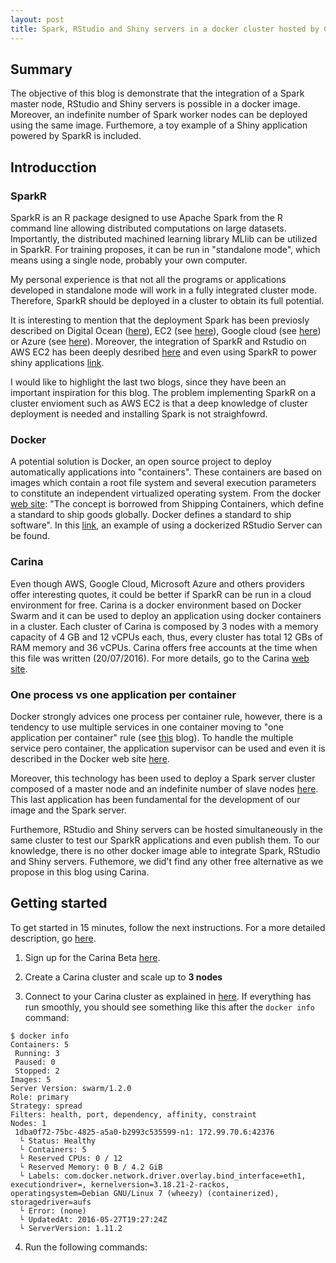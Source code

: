 ```yaml
---
layout: post
title: Spark, RStudio and Shiny servers in a docker cluster hosted by Carina
---
```

## Summary
The objective of this blog is demonstrate that the integration of a Spark master node, RStudio and Shiny servers is possible in a docker image. Moreover, an indefinite number of Spark worker nodes can be deployed using the same image. Furthemore, a toy example of a Shiny application powered by SparkR is included.

## Introducction

### SparkR

SparkR is an R package designed to use Apache Spark from the R command line allowing distributed computations on large datasets. Importantly, the distributed machined learning library MLlib can be utilized in SparkR. For training proposes, it can be run in "standalone mode", which means using a single node, probably your own computer. 

My personal experience is that not all the programs or applications developed in standalone mode will work in a fully integrated cluster mode. Therefore, SparkR should be deployed in a cluster to obtain its full potential. 

It is interesting to mention that the deployment Spark has been previosly described on Digital Ocean ([here](http://www.infolace.com/blog/2015/02/27/create-an-ad-hoc-spark-cluster/)), EC2 (see [here](http://spark.apache.org/docs/latest/ec2-scripts.html)), Google cloud (see [here](https://cloud.google.com/dataproc/)) or Azure (see [here](https://blog.sixeyed.com/spark-on-azure-big-data-made-easy/)). Moreover, the integration of SparkR and Rstudio on AWS EC2 has been deeply desribed [here](http://www.r-bloggers.com/launch-apache-spark-on-aws-ec2-and-initialize-sparkr-using-rstudio/) and even using SparkR to power shiny applications [link](www.r-bloggers.com/using-apache-sparkr-to-power-shiny-applications-part-i). 

I would like to highlight the last two blogs, since they have been an important inspiration for this blog. The problem implementing SparkR on a cluster envioment such as AWS EC2 is that a deep knowledge of cluster deployment is needed and installing Spark is not straighfowrd.

### Docker

A potential solution is Docker, an open source project to deploy automatically applications into  "containers". These containers are based on images which contain a root file system and several execution parameters to constitute an independent virtualized operating system. From the docker [web site](https://docs.docker.com): "The concept is borrowed from Shipping Containers, which define a standard to ship goods globally. Docker defines a standard to ship software". In this [link](http://code.markedmondson.me/setting-up-scheduled-R-scripts-for-an-analytics-team/), an example of using a dockerized RStudio Server can be found. 

### Carina

Even though AWS, Google Cloud, Microsoft Azure and others providers offer interesting quotes, it could be better if SparkR can be run in a cloud environment for free. Carina is a docker environment based on Docker Swarm and it can be used to deploy an application using docker containers in a cluster. Each cluster of Carina is composed by 3 nodes with a memory capacity of 4 GB and 12 vCPUs each, thus, every cluster has total 12 GBs of RAM memory and 36 vCPUs. Carina offers free accounts at the time when this file was written (20/07/2016). For more details, go to the Carina [web site](https://getcarina.com).

### One process vs one application per container
Docker strongly advices one process per container rule, however, there is a tendency to use multiple services in one container moving to "one application per container" rule (see [this](https://blog.phusion.nl/2015/01/20/baseimage-docker-fat-containers-treating-containers-vms/) blog). To handle the multiple service pero container, the application supervisor can be used and even it is described in the Docker web site [here](https://docs.docker.com/engine/admin/using_supervisord/). 

Moreover, this technology has been used to deploy a Spark server cluster composed of a master node and an indefinite number of slave nodes [here](https://www.anchormen.nl/spark-docker/). This last application has been fundamental for the development of our image and the Spark server. 

Furthemore, RStudio and Shiny servers can be hosted simultaneously in the same cluster to test our SparkR applications and even publish them. To our knowledge, there is no other docker image able to integrate Spark, RStudio and Shiny servers. Futhemore, we did't find any other free alternative as we propose in this blog using Carina.

## Getting started

To get started in 15 minutes, follow the next instructions. For a more detailed description, go [here](https://github.com/angelsevillacamins/spark-rstudio-shiny/wiki/spark-rstudio-shiny-docker-image-in-detail).

1. Sign up for the Carina Beta [here](https://app.getcarina.com/app/signup).

2. Create a Carina cluster and scale up to **3 nodes**

3. Connect to your Carina cluster as explained in [here](https://getcarina.com/docs/getting-started/getting-started-on-carina).
If everything has run smoothly, you should see something like this after the `docker info` command:
  ```
  $ docker info
  Containers: 5
   Running: 3
   Paused: 0
   Stopped: 2
  Images: 5
  Server Version: swarm/1.2.0
  Role: primary
  Strategy: spread
  Filters: health, port, dependency, affinity, constraint
  Nodes: 1
   1dba0f72-75bc-4825-a5a0-b2993c535599-n1: 172.99.70.6:42376
    └ Status: Healthy
    └ Containers: 5
    └ Reserved CPUs: 0 / 12
    └ Reserved Memory: 0 B / 4.2 GiB
    └ Labels: com.docker.network.driver.overlay.bind_interface=eth1, executiondriver=, kernelversion=3.18.21-2-rackos, operatingsystem=Debian GNU/Linux 7 (wheezy) (containerized), storagedriver=aufs
    └ Error: (none)
    └ UpdatedAt: 2016-05-27T19:27:24Z
    └ ServerVersion: 1.11.2    
  ```
4. Run the following commands:

